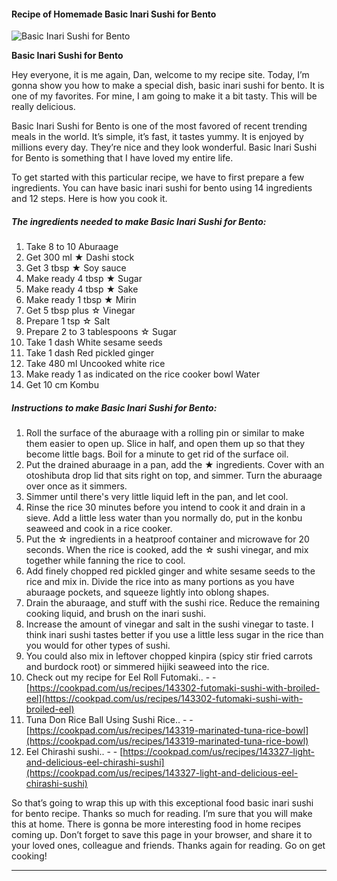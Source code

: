             

#### Recipe of Homemade Basic Inari Sushi for Bento

![Basic Inari Sushi for Bento](https://img-global.cpcdn.com/recipes/5923911951712256/751x532cq70/basic-inari-sushi-for-bento-recipe-main-photo.jpg)

**Basic Inari Sushi for Bento**

Hey everyone, it is me again, Dan, welcome to my recipe site. Today, I’m gonna show you how to make a special dish, basic inari sushi for bento. It is one of my favorites. For mine, I am going to make it a bit tasty. This will be really delicious.

Basic Inari Sushi for Bento is one of the most favored of recent trending meals in the world. It’s simple, it’s fast, it tastes yummy. It is enjoyed by millions every day. They’re nice and they look wonderful. Basic Inari Sushi for Bento is something that I have loved my entire life.

To get started with this particular recipe, we have to first prepare a few ingredients. You can have basic inari sushi for bento using 14 ingredients and 12 steps. Here is how you cook it.

##### The ingredients needed to make Basic Inari Sushi for Bento:

1.  Take 8 to 10 Aburaage
2.  Get 300 ml ★ Dashi stock
3.  Get 3 tbsp ★ Soy sauce
4.  Make ready 4 tbsp ★ Sugar
5.  Make ready 4 tbsp ★ Sake
6.  Make ready 1 tbsp ★ Mirin
7.  Get 5 tbsp plus ☆ Vinegar
8.  Prepare 1 tsp ☆ Salt
9.  Prepare 2 to 3 tablespoons ☆ Sugar
10.  Take 1 dash White sesame seeds
11.  Take 1 dash Red pickled ginger
12.  Take 480 ml Uncooked white rice
13.  Make ready 1 as indicated on the rice cooker bowl Water
14.  Get 10 cm Kombu

##### Instructions to make Basic Inari Sushi for Bento:

1.  Roll the surface of the aburaage with a rolling pin or similar to make them easier to open up. Slice in half, and open them up so that they become little bags. Boil for a minute to get rid of the surface oil.
2.  Put the drained aburaage in a pan, add the ★ ingredients. Cover with an otoshibuta drop lid that sits right on top, and simmer. Turn the aburaage over once as it simmers.
3.  Simmer until there's very little liquid left in the pan, and let cool.
4.  Rinse the rice 30 minutes before you intend to cook it and drain in a sieve. Add a little less water than you normally do, put in the konbu seaweed and cook in a rice cooker.
5.  Put the ☆ ingredients in a heatproof container and microwave for 20 seconds. When the rice is cooked, add the ☆ sushi vinegar, and mix together while fanning the rice to cool.
6.  Add finely chopped red pickled ginger and white sesame seeds to the rice and mix in. Divide the rice into as many portions as you have aburaage pockets, and squeeze lightly into oblong shapes.
7.  Drain the aburaage, and stuff with the sushi rice. Reduce the remaining cooking liquid, and brush on the inari sushi.
8.  Increase the amount of vinegar and salt in the sushi vinegar to taste. I think inari sushi tastes better if you use a little less sugar in the rice than you would for other types of sushi.
9.  You could also mix in leftover chopped kinpira (spicy stir fried carrots and burdock root) or simmered hijiki seaweed into the rice.
10.  Check out my recipe for Eel Roll Futomaki.. - - [https://cookpad.com/us/recipes/143302-futomaki-sushi-with-broiled-eel](https://cookpad.com/us/recipes/143302-futomaki-sushi-with-broiled-eel)
11.  Tuna Don Rice Ball Using Sushi Rice.. - - [https://cookpad.com/us/recipes/143319-marinated-tuna-rice-bowl](https://cookpad.com/us/recipes/143319-marinated-tuna-rice-bowl)
12.  Eel Chirashi sushi.. - - [https://cookpad.com/us/recipes/143327-light-and-delicious-eel-chirashi-sushi](https://cookpad.com/us/recipes/143327-light-and-delicious-eel-chirashi-sushi)

So that’s going to wrap this up with this exceptional food basic inari sushi for bento recipe. Thanks so much for reading. I’m sure that you will make this at home. There is gonna be more interesting food in home recipes coming up. Don’t forget to save this page in your browser, and share it to your loved ones, colleague and friends. Thanks again for reading. Go on get cooking!

* * *